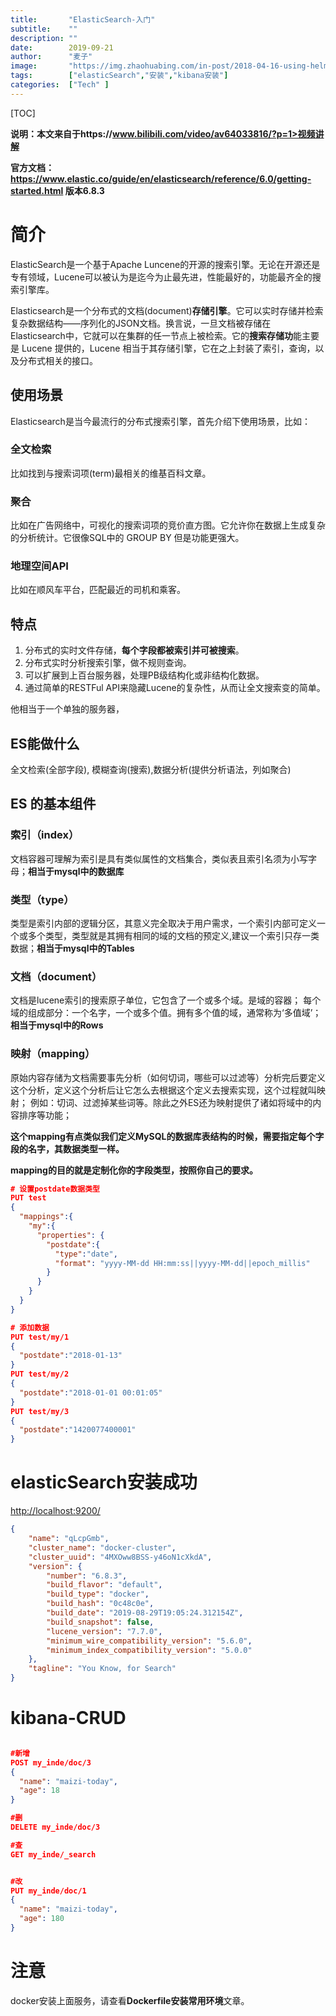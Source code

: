 ```yaml
---
title:       "ElasticSearch-入门"
subtitle:    ""
description: ""
date:        2019-09-21
author:      "麦子"
image:       "https://img.zhaohuabing.com/in-post/2018-04-16-using-helm-to-deploy-to-kubernetes/buffalo.jpg"
tags:        ["elasticSearch","安装","kibana安装"]
categories:  ["Tech" ]
---
```


[TOC]

**说明：本文来自于https://www.bilibili.com/video/av64033816/?p=1>视频讲解**

**官方文档：https://www.elastic.co/guide/en/elasticsearch/reference/6.0/getting-started.html 版本6.8.3**

# 简介

ElasticSearch是一个基于Apache Luncene的开源的搜索引擎。无论在开源还是专有领域，Lucene可以被认为是迄今为止最先进，性能最好的，功能最齐全的搜索引擎库。

Elasticsearch是一个分布式的文档(document)**存储引擎**。它可以实时存储并检索复杂数据结构——序列化的JSON文档。换言说，一旦文档被存储在Elasticsearch中，它就可以在集群的任一节点上被检索。它的**搜索存储功**能主要是 Lucene 提供的，Lucene 相当于其存储引擎，它在之上封装了索引，查询，以及分布式相关的接口。



## 使用场景

Elasticsearch是当今最流行的分布式搜索引擎，首先介绍下使用场景，比如：

### 全文检索

比如找到与搜索词项(term)最相关的维基百科文章。

### 聚合

比如在广告网络中，可视化的搜索词项的竞价直方图。它允许你在数据上生成复杂的分析统计。它很像SQL中的 GROUP BY 但是功能更强大。

### 地理空间API

比如在顺风车平台，匹配最近的司机和乘客。



## 特点

1. 分布式的实时文件存储，**每个字段都被索引并可被搜索**。 
2. 分布式实时分析搜索引擎，做不规则查询。 
3. 可以扩展到上百台服务器，处理PB级结构化或非结构化数据。
4. 通过简单的RESTFul API来隐藏Lucene的复杂性，从而让全文搜索变的简单。 

他相当于一个单独的服务器， 

## ES能做什么

全文检索(全部字段), 模糊查询(搜索),数据分析(提供分析语法，列如聚合)



## ES 的基本组件

### 索引（index）

文档容器可理解为索引是具有类似属性的文档集合，类似表且索引名须为小写字母；**相当于mysql中的数据库**

### 类型（type）

类型是索引内部的逻辑分区，其意义完全取决于用户需求，一个索引内部可定义一个或多个类型，类型就是其拥有相同的域的文档的预定义,建议一个索引只存一类数据；**相当于mysql中的Tables**

### 文档（document） 

文档是lucene索引的搜索原子单位，它包含了一个或多个域。是域的容器；
每个域的组成部分：一个名字，一个或多个值。拥有多个值的域，通常称为‘多值域’；**相当于mysql中的Rows**

### 映射（mapping）

原始内容存储为文档需要事先分析（如何切词，哪些可以过滤等）分析完后要定义这个分析，定义这个分析后让它怎么去根据这个定义去搜索实现，这个过程就叫映射；
例如：切词、过滤掉某些词等。除此之外ES还为映射提供了诸如将域中的内容排序等功能；

**这个mapping有点类似我们定义MySQL的数据库表结构的时候，需要指定每个字段的名字，其数据类型一样。**

**mapping的目的就是定制化你的字段类型，按照你自己的要求。**

```json
# 设置postdate数据类型
PUT test
{
  "mappings":{
    "my":{
      "properties": {
        "postdate":{
          "type":"date",
          "format": "yyyy-MM-dd HH:mm:ss||yyyy-MM-dd||epoch_millis"
        }
      }
    }
  }
}

# 添加数据
PUT test/my/1
{
  "postdate":"2018-01-13"
}
PUT test/my/2
{
  "postdate":"2018-01-01 00:01:05"
}
PUT test/my/3
{
  "postdate":"1420077400001"
}
```



# elasticSearch安装成功

[http://localhost:9200/](http://localhost:9200/)

```json
{
    "name": "qLcpGmb",
    "cluster_name": "docker-cluster",
    "cluster_uuid": "4MXOww8BSS-y46oN1cXkdA",
    "version": {
        "number": "6.8.3",
        "build_flavor": "default",
        "build_type": "docker",
        "build_hash": "0c48c0e",
        "build_date": "2019-08-29T19:05:24.312154Z",
        "build_snapshot": false,
        "lucene_version": "7.7.0",
        "minimum_wire_compatibility_version": "5.6.0",
        "minimum_index_compatibility_version": "5.0.0"
    },
    "tagline": "You Know, for Search"
}
```



# kibana-CRUD

```json

#新增
POST my_inde/doc/3
{
  "name": "maizi-today",
  "age": 18
}

#删
DELETE my_inde/doc/3

#查
GET my_inde/_search


#改
PUT my_inde/doc/1
{
  "name": "maizi-today",
  "age": 180
}
```



# 注意

docker安装上面服务，请查看**Dockerfile安装常用环境**文章。 
